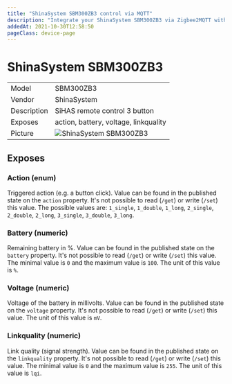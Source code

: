 ```yaml
---
title: "ShinaSystem SBM300ZB3 control via MQTT"
description: "Integrate your ShinaSystem SBM300ZB3 via Zigbee2MQTT with whatever smart home infrastructure you are using without the vendors bridge or gateway."
addedAt: 2021-10-30T12:58:50
pageClass: device-page
---
```


<!-- !!!! -->
<!-- ATTENTION: This file is auto-generated through docgen! -->
<!-- You can only edit the "## Notes"-Section till next h1 (#) or h2 heading (##). -->
<!-- Do NOT use h1 or h2 heading within "## Notes"-Section. -->
<!-- !!!! -->

# ShinaSystem SBM300ZB3

|     |     |
|-----|-----|
| Model | SBM300ZB3  |
| Vendor  | ShinaSystem  |
| Description | SiHAS remote control 3 button |
| Exposes | action, battery, voltage, linkquality |
| Picture | ![ShinaSystem SBM300ZB3](https://psi-4ward.github.io/zigbee2mqtt.io/images/devices/SBM300ZB3.jpg) |


<!-- Notes BEGIN: You can edit here. Add "## Notes" headline if not already present. -->



<!-- Notes END: Do not edit below this line -->


## Exposes

### Action (enum)
Triggered action (e.g. a button click).
Value can be found in the published state on the `action` property.
It's not possible to read (`/get`) or write (`/set`) this value.
The possible values are: `1_single`, `1_double`, `1_long`, `2_single`, `2_double`, `2_long`, `3_single`, `3_double`, `3_long`.

### Battery (numeric)
Remaining battery in %.
Value can be found in the published state on the `battery` property.
It's not possible to read (`/get`) or write (`/set`) this value.
The minimal value is `0` and the maximum value is `100`.
The unit of this value is `%`.

### Voltage (numeric)
Voltage of the battery in millivolts.
Value can be found in the published state on the `voltage` property.
It's not possible to read (`/get`) or write (`/set`) this value.
The unit of this value is `mV`.

### Linkquality (numeric)
Link quality (signal strength).
Value can be found in the published state on the `linkquality` property.
It's not possible to read (`/get`) or write (`/set`) this value.
The minimal value is `0` and the maximum value is `255`.
The unit of this value is `lqi`.

